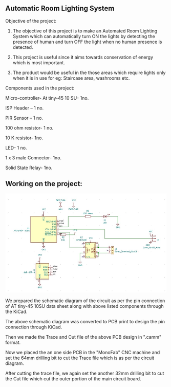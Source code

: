 ## Automatic Room Lighting System

Objective of the project:

1. The objective of this project is to make an Automated Room Lighting System which can automatically turn ON the lights by detecting the presence of human and turn OFF the light when no human presence is detected.

2. This project is useful since it aims towards conservation of energy which is most important.

3. The product would be useful in the those areas which require lights only when it is in use for eg: Staircase area, washrooms etc.

Components used in the project:

Micro-controller- At tiny-45 10 SU- 1no.

ISP Header – 1 no.

PIR Sensor – 1 no.

100 ohm resistor- 1 no.

10 K resistor- 1no.

LED- 1 no.

1 x 3 male Connector- 1no.

Solid State Relay- 1no.


## Working on the project:

![Schematic Diagram](img/schematic.jpeg "Schematic Diagram")

We prepared the schematic diagram of the circuit as per the pin connection of AT tiny-45 10SU data sheet along with above listed components through the KiCad.


The above schematic diagram was converted to PCB print to design the pin connection through KiCad.

Then we made the Trace and Cut file of the above PCB design in ".camm" format.

Now we placed the an one side PCB in the "MonoFab" CNC machine and set the 64mm drilling bit to cut the Trace file which is as per the circuit diagram.

After cutting the trace file, we again set the another 32mm drilling bit to cut the Cut file which cut the outer portion of the main circuit board.